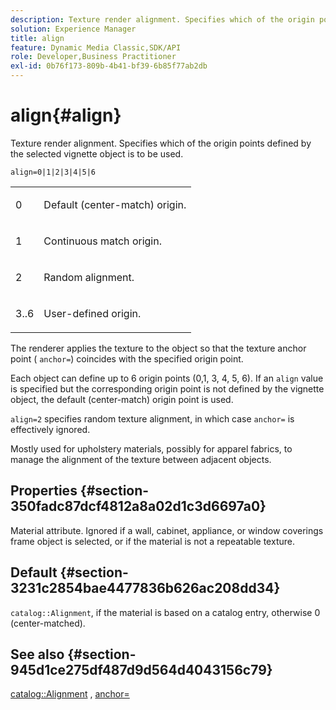 ```yaml
---
description: Texture render alignment. Specifies which of the origin points defined by the selected vignette object is to be used.
solution: Experience Manager
title: align
feature: Dynamic Media Classic,SDK/API
role: Developer,Business Practitioner
exl-id: 0b76f173-809b-4b41-bf39-6b85f77ab2db
---
```

# align{#align}

Texture render alignment. Specifies which of the origin points defined by the selected vignette object is to be used.

 `align=0|1|2|3|4|5|6`

<table id="simpletable_D15233999E35488EB2F933BD72798E2F"> 
 <tr class="strow"> 
  <td class="stentry"> <p>0 </p></td> 
  <td class="stentry"> <p>Default (center-match) origin. </p></td> 
 </tr> 
 <tr class="strow"> 
  <td class="stentry"> <p>1 </p></td> 
  <td class="stentry"> <p>Continuous match origin. </p></td> 
 </tr> 
 <tr class="strow"> 
  <td class="stentry"> <p>2 </p></td> 
  <td class="stentry"> <p>Random alignment. </p></td> 
 </tr> 
 <tr class="strow"> 
  <td class="stentry"> <p>3..6 </p></td> 
  <td class="stentry"> <p>User-defined origin. </p></td> 
 </tr> 
</table>

The renderer applies the texture to the object so that the texture anchor point ( `anchor=`) coincides with the specified origin point.

Each object can define up to 6 origin points (0,1, 3, 4, 5, 6). If an `align` value is specified but the corresponding origin point is not defined by the vignette object, the default (center-match) origin point is used.

`align=2` specifies random texture alignment, in which case `anchor=` is effectively ignored.

Mostly used for upholstery materials, possibly for apparel fabrics, to manage the alignment of the texture between adjacent objects.

## Properties {#section-350fadc87dcf4812a8a02d1c3d6697a0}

Material attribute. Ignored if a wall, cabinet, appliance, or window coverings frame object is selected, or if the material is not a repeatable texture.

## Default {#section-3231c2854bae4477836b626ac208dd34}

`catalog::Alignment`, if the material is based on a catalog entry, otherwise 0 (center-matched).

## See also {#section-945d1ce275df487d9d564d4043156c79}

[catalog::Alignment](../../../../../ir-api/material-cat/image-rendering-api-ref/c-ir-material-catalog/c-ir-material-data-reference/r-ir-alignment.md#reference-e52152e8dc244d0aa13b40c615d0f399) , [anchor=](../../../../../ir-api/http-protocol/image-rendering-api-ref/c-ir-http-protocol-ref/c-ir-http-protocol-command-reference/r-ir-http-anchor.md#reference-d53923d785c9442997dc7f2199524c26)
